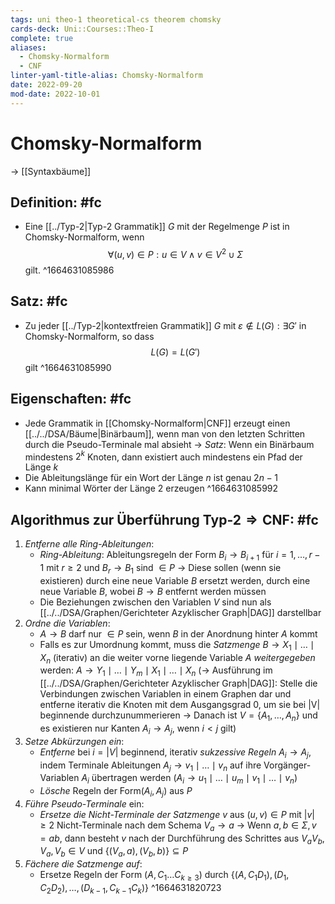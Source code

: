 ```yaml
---
tags: uni theo-1 theoretical-cs theorem chomsky
cards-deck: Uni::Courses::Theo-I
complete: true
aliases:
  - Chomsky-Normalform
  - CNF
linter-yaml-title-alias: Chomsky-Normalform
date: 2022-09-20
mod-date: 2022-10-01
---
```


# Chomsky-Normalform
-> [[Syntaxbäume]]

## Definition: #fc
- Eine [[../Typ-2|Typ-2 Grammatik]] $G$ mit der Regelmenge $P$ ist in Chomsky-Normalform, wenn $$\forall(u,v)\in P:u\in V\wedge v\in V^2\cup\Sigma$$ gilt.
^1664631085986

## Satz: #fc
- Zu jeder [[../Typ-2|kontextfreien Grammatik]] $G$ mit $\varepsilon\notin L(G):\exists G'$ in Chomsky-Normalform, so dass $$L(G)=L(G')$$ gilt
^1664631085990

## Eigenschaften: #fc
- Jede Grammatik in [[Chomsky-Normalform|CNF]] erzeugt einen [[../../DSA/Bäume|Binärbaum]], wenn man von den letzten Schritten durch die Pseudo-Terminale mal absieht
	-> *Satz*: Wenn ein Binärbaum mindestens $2^k$ Knoten, dann existiert auch mindestens ein Pfad der Länge $k$
- Die Ableitungslänge für ein Wort der Länge $n$ ist genau $2n-1$
- Kann minimal Wörter der Länge 2 erzeugen
^1664631085992

## Algorithmus zur Überführung $\text{Typ-2}\Rightarrow\text{CNF}$: #fc
1. *Entferne alle Ring-Ableitungen*:
	 - *Ring-Ableitung*: Ableitungsregeln der Form $B_i\rightarrow B_{i+1}$ für $i=1,\dots,r-1$ mit $r\geq2$ und $B_r\rightarrow B_1$ sind $\in P$
		 -> Diese sollen (wenn sie existieren) durch eine neue Variable $B$ ersetzt werden, durch eine neue Variable $B$, wobei $B\rightarrow B$ entfernt werden müssen
	 - Die Beziehungen zwischen den Variablen $V$ sind nun als [[../../DSA/Graphen/Gerichteter Azyklischer Graph|DAG]] darstellbar
2. *Ordne die Variablen*:
	- $A\rightarrow B$ darf nur $\in P$ sein, wenn $B$ in der Anordnung hinter $A$ kommt
	- Falls es zur Umordnung kommt, muss die *Satzmenge* $B\rightarrow X_1\mid\dots\mid X_n$ (iterativ) an die weiter vorne liegende Variable $A$ *weitergegeben* werden: $A\rightarrow Y_1\mid\dots\mid Y_m\mid X_1\mid\dots\mid X_n$
	 (-> Ausführung im [[../../DSA/Graphen/Gerichteter Azyklischer Graph|DAG]]: Stelle die Verbindungen zwischen Variablen in einem Graphen dar und entferne iterativ die Knoten mit dem Ausgangsgrad 0, um sie bei |V| beginnende durchzunummerieren
	-> Danach ist $V=\{A_1,\dots,A_n\}$ und es existieren nur Kanten $A_i\rightarrow A_j,$ wenn $i<j$ gilt)
3. *Setze Abkürzungen ein*:
	- *Entferne* bei $i=|V|$ beginnend, iterativ *sukzessive Regeln* $A_i\rightarrow A_j$, indem Terminale Ableitungen $A_j\rightarrow v_1\mid\dots\mid v_n$ auf ihre Vorgänger-Variablen $A_i$ übertragen werden ($A_i\rightarrow u_1\mid\dots\mid u_m\mid v_1\mid\dots\mid v_n$)
	- *Lösche* Regeln der Form$(A_i,A_j)$ aus $P$
4. *Führe Pseudo-Terminale* ein:
	- *Ersetze die Nicht-Terminale der Satzmenge* $v$ aus $(u,v)\in P$ mit $|v|\geq2$ Nicht-Terminale nach dem Schema $V_a\rightarrow a$
	-> Wenn $a,b\in\Sigma,v=ab,$ dann besteht $v$ nach der Durchführung des Schrittes aus $V_aV_b,$ $V_a,V_b\in V$ und $\{(V_a,a),(V_b,b)\}\subseteq P$
5. *Fächere die Satzmenge auf*:
	- Ersetze Regeln der Form $(A,C_1\dots C_{k\geq3})$ durch $\{(A,C_1D_1),(D_1,C_2D_2),\dots,(D_{k-1},C_{k-1}C_k)\}$
^1664631820723
